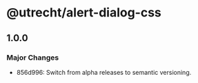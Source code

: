 # @utrecht/alert-dialog-css

## 1.0.0

### Major Changes

- 856d996: Switch from alpha releases to semantic versioning.
